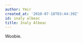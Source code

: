 ```yaml
---
author: Ymir
created_at: '2010-07-18T03:44:39Z'
id: inaly albeac
title: Inaly Albeac
---
```

Woobie.
